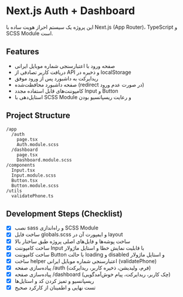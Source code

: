 # Next.js Auth + Dashboard

این پروژه یک سیستم احراز هویت ساده با Next.js (App Router)، TypeScript و SCSS Module است.

## Features
- صفحه ورود با اعتبارسنجی شماره موبایل ایرانی
- دریافت کاربر تصادفی از API و ذخیره در localStorage
- ریدایرکت به داشبورد پس از ورود موفق
- صفحه داشبورد محافظت‌شده (redirect در صورت عدم ورود)
- کامپوننت‌های قابل استفاده مجدد Input و Button
- استایل‌دهی با SCSS Module و رعایت ریسپانسیو بودن

## Project Structure
```
/app
  /auth
    page.tsx
    Auth.module.scss
  /dashboard
    page.tsx
    Dashboard.module.scss
/components
  Input.tsx
  Input.module.scss
  Button.tsx
  Button.module.scss
/utils
  validatePhone.ts
```

## Development Steps (Checklist)
- [x] نصب sass و راه‌اندازی SCSS Module
- [x] ساخت فایل globals.scss و ایمپورت آن در layout
- [x] ساخت پوشه‌ها و فایل‌های اصلی پروژه طبق ساختار بالا
- [x] ساخت کامپوننت Input با قابلیت نمایش خطا و استایل ماژولار
- [x] ساخت کامپوننت Button با حالت loading و disabled و استایل ماژولار
- [x] ساخت helper اعتبارسنجی شماره موبایل ایرانی (validatePhone)
- [x] پیاده‌سازی صفحه /auth (فرم، ولیدیشن، ذخیره کاربر، ریدایرکت)
- [x] پیاده‌سازی صفحه /dashboard (چک کاربر، ریدایرکت، پیام خوش‌آمدگویی)
- [x] ریسپانسیو و تمیز کردن کد و استایل‌ها
- [x] تست نهایی و اطمینان از کارکرد صحیح
